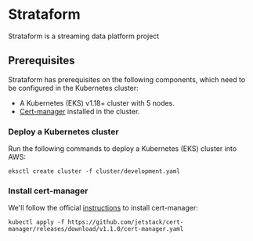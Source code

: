 # Strataform

Strataform is a streaming data platform project

## Prerequisites

Strataform has prerequisites on the following components, which need to be configured in the Kubernetes cluster:

- A Kubernetes (EKS) v1.18+ cluster with 5 nodes.
- [Cert-manager](https://cert-manager.io) installed in the cluster.

### Deploy a Kubernetes cluster

Run the following commands to deploy a Kubernetes (EKS) cluster into AWS:

```shell
eksctl create cluster -f cluster/development.yaml
```

### Install cert-manager

We'll follow the official [instructions](https://cert-manager.io/docs/installation/kubernetes/) to install cert-manager:

```shell
kubectl apply -f https://github.com/jetstack/cert-manager/releases/download/v1.1.0/cert-manager.yaml
```

